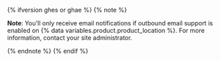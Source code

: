 {% ifversion ghes or ghae %}
{% note %}

**Note**: You'll only receive email notifications if outbound email support is enabled on {% data variables.product.product_location %}. For more information, contact your site administrator.

{% endnote %}
{% endif %}
